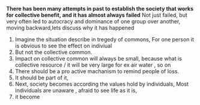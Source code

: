 
**There has been many attempts in past to establish the society that  works for collective benefit, and it has almost always failed**
Not just failed, but very often led to autocracy and dominance of one group over another, 
moving backward,lets discuss why it has happened 
1. Imagine the situation describe in tregedy of commons, For one person it is obvious to see the effect on indiviual
2. But not the collective common.
3. Impact on collective common will always be small, because what is collective resource / it will be very large for ex air water , so on
4. There should be a pro active machanism to remind people of loss.
5. It should be part of it,
6. Next, society becomes according the values hold by individuals, Most individuals are unaware , afraid to see life as it is,
7. it become 
